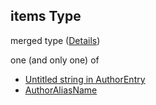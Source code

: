## items Type

merged type ([Details](author-properties-aliases-items.md))

one (and only one) of

-   [Untitled string in AuthorEntry](author-properties-aliases-items-oneof-0.md "check type definition")
-   [AuthorAliasName](author-properties-aliases-items-oneof-authoraliasname.md "check type definition")
